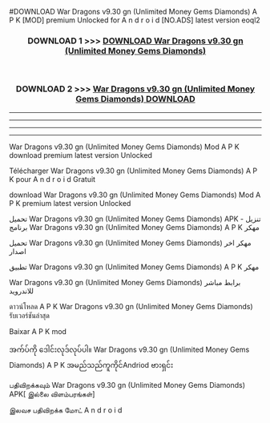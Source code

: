 #DOWNLOAD War Dragons  v9.30 gn (Unlimited Money Gems Diamonds) A P K [MOD] premium Unlocked for A n d r o i d [NO.ADS] latest version eoql2



<div align="center">

<h3>DOWNLOAD 1 >>> <a href="https://teeasianyam.web.app?sq=War Dragons  v9.30 gn (Unlimited Money Gems Diamonds)">DOWNLOAD War Dragons  v9.30 gn (Unlimited Money Gems Diamonds) </a></h3><br>

<h3>DOWNLOAD 2 >>> <a href="https://teeasianyam.web.app?sq=War Dragons  v9.30 gn (Unlimited Money Gems Diamonds) ">War Dragons  v9.30 gn (Unlimited Money Gems Diamonds)  DOWNLOAD </a></h3>

</div>


----------------------------------------------------------

----------------------------------------------------------

----------------------------------------------------------

----------------------------------------------------------


War Dragons  v9.30 gn (Unlimited Money Gems Diamonds)  Mod A P K download premium latest version Unlocked

Télécharger War Dragons  v9.30 gn (Unlimited Money Gems Diamonds)  A P K pour A n d r o i d Gratuit

download War Dragons  v9.30 gn (Unlimited Money Gems Diamonds)  Mod A P K premium latest version Unlocked

تحميل War Dragons  v9.30 gn (Unlimited Money Gems Diamonds)  APK - تنزيل برنامج War Dragons  v9.30 gn (Unlimited Money Gems Diamonds)  A P K مهكر

تحميل War Dragons  v9.30 gn (Unlimited Money Gems Diamonds)  مهكر اخر اصدار

تطبيق War Dragons  v9.30 gn (Unlimited Money Gems Diamonds)  A P K مهكر

War Dragons  v9.30 gn (Unlimited Money Gems Diamonds)  برابط مباشر للاندرويد

ดาวน์โหลด A P K War Dragons  v9.30 gn (Unlimited Money Gems Diamonds)  รับเวอร์ชันล่าสุด

Baixar A P K mod

အက်ပ်ကို ဒေါင်းလုဒ်လုပ်ပါ။ War Dragons  v9.30 gn (Unlimited Money Gems Diamonds)  A P K အမည်သည်ကူကိုင်Andriod ဗားရှင်း

பதிவிறக்கவும் War Dragons  v9.30 gn (Unlimited Money Gems Diamonds)  APK[ இல்லை விளம்பரங்கள்] 
 
இலவச பதிவிறக்க மோட் A n d r o i d



